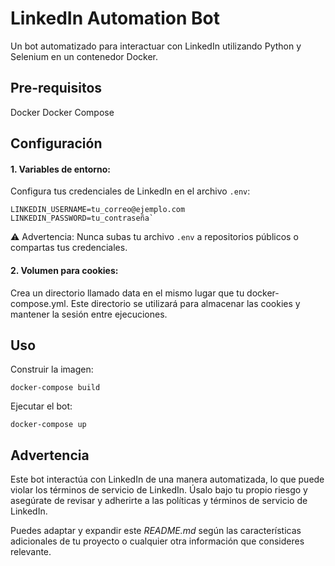 # LinkedIn Automation Bot
Un bot automatizado para interactuar con LinkedIn utilizando Python y Selenium en un contenedor Docker.

## Pre-requisitos
Docker
Docker Compose

## Configuración
#### 1. Variables de entorno:

Configura tus credenciales de LinkedIn en el archivo `.env`:

```
LINKEDIN_USERNAME=tu_correo@ejemplo.com
LINKEDIN_PASSWORD=tu_contraseña`
````

⚠️ Advertencia: Nunca subas tu archivo `.env` a repositorios públicos o compartas tus credenciales.

#### 2. Volumen para cookies:

Crea un directorio llamado data en el mismo lugar que tu docker-compose.yml. Este directorio se utilizará para almacenar las cookies y mantener la sesión entre ejecuciones.

## Uso
Construir la imagen:

```
docker-compose build
```
Ejecutar el bot:

```
docker-compose up
````
## Advertencia
Este bot interactúa con LinkedIn de una manera automatizada, lo que puede violar los términos de servicio de LinkedIn. Úsalo bajo tu propio riesgo y asegúrate de revisar y adherirte a las políticas y términos de servicio de LinkedIn.

Puedes adaptar y expandir este *README.md* según las características adicionales de tu proyecto o cualquier otra información que consideres relevante.